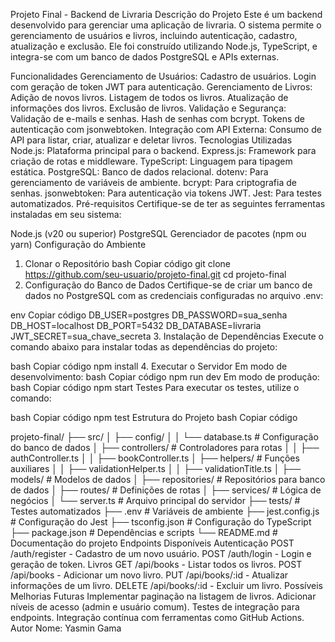 Projeto Final - Backend de Livraria
Descrição do Projeto
Este é um backend desenvolvido para gerenciar uma aplicação de livraria. O sistema permite o gerenciamento de usuários e livros, incluindo autenticação, cadastro, atualização e exclusão. Ele foi construído utilizando Node.js, TypeScript, e integra-se com um banco de dados PostgreSQL e APIs externas.

Funcionalidades
Gerenciamento de Usuários:
Cadastro de usuários.
Login com geração de token JWT para autenticação.
Gerenciamento de Livros:
Adição de novos livros.
Listagem de todos os livros.
Atualização de informações dos livros.
Exclusão de livros.
Validação e Segurança:
Validação de e-mails e senhas.
Hash de senhas com bcrypt.
Tokens de autenticação com jsonwebtoken.
Integração com API Externa:
Consumo de API para listar, criar, atualizar e deletar livros.
Tecnologias Utilizadas
Node.js: Plataforma principal para o backend.
Express.js: Framework para criação de rotas e middleware.
TypeScript: Linguagem para tipagem estática.
PostgreSQL: Banco de dados relacional.
dotenv: Para gerenciamento de variáveis de ambiente.
bcrypt: Para criptografia de senhas.
jsonwebtoken: Para autenticação via tokens JWT.
Jest: Para testes automatizados.
Pré-requisitos
Certifique-se de ter as seguintes ferramentas instaladas em seu sistema:

Node.js (v20 ou superior)
PostgreSQL
Gerenciador de pacotes (npm ou yarn)
Configuração do Ambiente
1. Clonar o Repositório
bash
Copiar código
git clone https://github.com/seu-usuario/projeto-final.git
cd projeto-final
2. Configuração do Banco de Dados
Certifique-se de criar um banco de dados no PostgreSQL com as credenciais configuradas no arquivo .env:

env
Copiar código
DB_USER=postgres
DB_PASSWORD=sua_senha
DB_HOST=localhost
DB_PORT=5432
DB_DATABASE=livraria
JWT_SECRET=sua_chave_secreta
3. Instalação de Dependências
Execute o comando abaixo para instalar todas as dependências do projeto:

bash
Copiar código
npm install
4. Executar o Servidor
Em modo de desenvolvimento:
bash
Copiar código
npm run dev
Em modo de produção:
bash
Copiar código
npm start
Testes
Para executar os testes, utilize o comando:

bash
Copiar código
npm test
Estrutura do Projeto
bash
Copiar código

projeto-final/
├── src/
│   ├── config/
│   │   └── database.ts       # Configuração do banco de dados
│   ├── controllers/          # Controladores para rotas
│   │   ├── authController.ts
│   │   ├── bookController.ts
│   ├── helpers/              # Funções auxiliares
│   │   ├── validationHelper.ts
│   │   ├── validationTitle.ts
│   ├── models/               # Modelos de dados
│   ├── repositories/         # Repositórios para banco de dados
│   ├── routes/               # Definições de rotas
│   ├── services/             # Lógica de negócios
│   └── server.ts             # Arquivo principal do servidor
├── tests/                    # Testes automatizados
├── .env                      # Variáveis de ambiente
├── jest.config.js            # Configuração do Jest
├── tsconfig.json             # Configuração do TypeScript
├── package.json              # Dependências e scripts
└── README.md                 # Documentação do projeto
Endpoints Disponíveis
Autenticação
POST /auth/register - Cadastro de um novo usuário.
POST /auth/login - Login e geração de token.
Livros
GET /api/books - Listar todos os livros.
POST /api/books - Adicionar um novo livro.
PUT /api/books/:id - Atualizar informações de um livro.
DELETE /api/books/:id - Excluir um livro.
Possíveis Melhorias Futuras
Implementar paginação na listagem de livros.
Adicionar níveis de acesso (admin e usuário comum).
Testes de integração para endpoints.
Integração contínua com ferramentas como GitHub Actions.
Autor
Nome: Yasmin Gama

